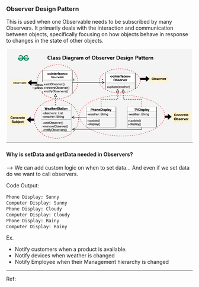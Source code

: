 ### Observer Design Pattern

This is used when one Observable needs to be subscribed by many Observers.
It primarily deals with the interaction and communication between objects, 
specifically focusing on how objects behave in response to changes in the state of other objects.

![img.png](../../Assets/observableDesignPattern.png)

#### Why is setData and getData needed in Observers?
--> We can add custom logic on when to set data... And even if we set data do we want to call observers.

Code Output:
```agsl
Phone Display: Sunny
Computer Display: Sunny
Phone Display: Cloudy
Computer Display: Cloudy
Phone Display: Rainy
Computer Display: Rainy
```

Ex.
- Notify customers when a product is available.
- Notify devices when weather is changed
- Notify Employee when their Management hierarchy is changed



---

Ref:
